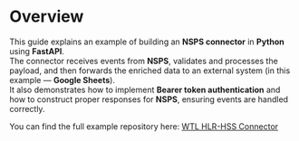 # Overview

This guide explains an example of building an **NSPS connector** in **Python** using **FastAPI**.  
The connector receives events from **NSPS**, validates and processes the payload, and then forwards the enriched data to an external system (in this example — **Google Sheets**).  
It also demonstrates how to implement **Bearer token authentication** and how to construct proper responses for **NSPS**, ensuring events are handled correctly.

You can find the full example repository here: [WTL HLR-HSS Connector](https://gitlab.portaone.com:8949/read-only/wtl_hlr_hss_connector)
